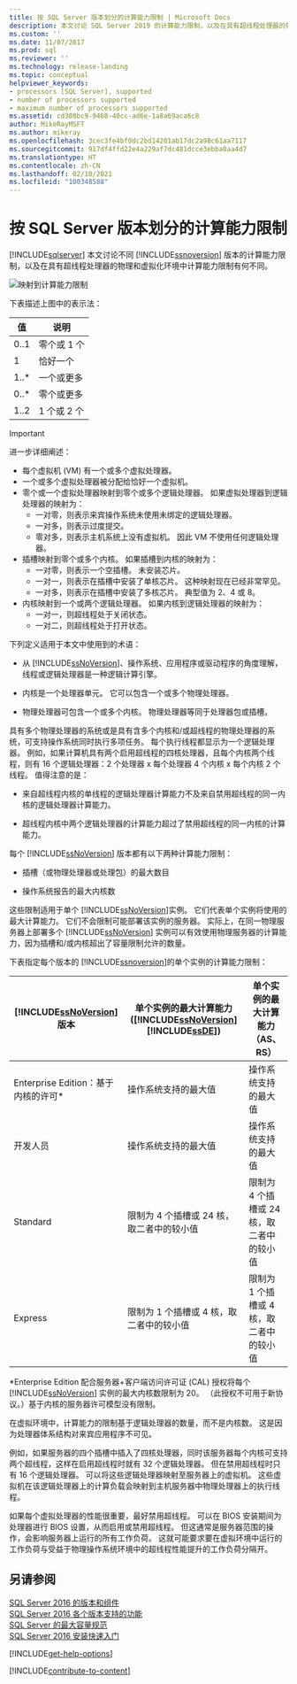 ```yaml
---
title: 按 SQL Server 版本划分的计算能力限制 | Microsoft Docs
description: 本文讨论 SQL Server 2019 的计算能力限制，以及在具有超线程处理器的物理和虚拟化环境中计算能力限制有何不同。
ms.custom: ''
ms.date: 11/07/2017
ms.prod: sql
ms.reviewer: ''
ms.technology: release-landing
ms.topic: conceptual
helpviewer_keywords:
- processors [SQL Server], supported
- number of processors supported
- maximum number of processors supported
ms.assetid: cd308bc9-9468-40cc-ad6e-1a8a69aca6c8
author: MikeRayMSFT
ms.author: mikeray
ms.openlocfilehash: 3cec3fe4bf0dc2bd14201ab17dc2a98c61aa7117
ms.sourcegitcommit: 917df4ffd22e4a229af7dc481dcce3ebba0aa4d7
ms.translationtype: HT
ms.contentlocale: zh-CN
ms.lasthandoff: 02/10/2021
ms.locfileid: "100348588"
---
```

# <a name="compute-capacity-limits-by-edition-of-sql-server"></a>按 SQL Server 版本划分的计算能力限制
[!INCLUDE[sqlserver](../includes/applies-to-version/sqlserver.md)]
  本文讨论不同 [!INCLUDE[ssnoversion](../includes/ssnoversion-md.md)] 版本的计算能力限制，以及在具有超线程处理器的物理和虚拟化环境中计算能力限制有何不同。  
  
 ![映射到计算能力限制](../sql-server/media/compute-capacity-limits.gif "映射到计算能力限制")  
  
 下表描述上图中的表示法：  
  
|值|说明|  
|-----------|-----------------|  
|0..1|零个或 1 个|  
|1|恰好一个|  
|1..\*|一个或更多|  
|0..\*|零个或更多|  
|1..2|1 个或 2 个|  
  
> [!IMPORTANT]  
> 进一步详细阐述：  
>   
> - 每个虚拟机 (VM) 有一个或多个虚拟处理器。  
> - 一个或多个虚拟处理器被分配给恰好一个虚拟机。  
> - 零个或一个虚拟处理器映射到零个或多个逻辑处理器。 如果虚拟处理器到逻辑处理器的映射为： 
>     -   一对零，则表示来宾操作系统未使用未绑定的逻辑处理器。  
>     -   一对多，则表示过度提交。  
>     -   零对多，则表示主机系统上没有虚拟机。 因此 VM 不使用任何逻辑处理器。  
> - 插槽映射到零个或多个内核。 如果插槽到内核的映射为：  
>     -   一对零，则表示一个空插槽。 未安装芯片。  
>     -   一对一，则表示在插槽中安装了单核芯片。 这种映射现在已经非常罕见。  
>     -   一对多，则表示在插槽中安装了多核芯片。 典型值为 2、4 或 8。  
> - 内核映射到一个或两个逻辑处理器。 如果内核到逻辑处理器的映射为：  
>     -   一对一，则超线程处于关闭状态。  
>     -   一对二，则超线程处于打开状态。  
  
 下列定义适用于本文中使用到的术语：  
  
-   从 [!INCLUDE[ssNoVersion](../includes/ssnoversion-md.md)]、操作系统、应用程序或驱动程序的角度理解，线程或逻辑处理器是一种逻辑计算引擎。  
  
-   内核是一个处理器单元。 它可以包含一个或多个物理处理器。  
  
-   物理处理器可包含一个或多个内核。 物理处理器等同于处理器包或插槽。  
  
具有多个物理处理器的系统或是具有含多个内核和/或超线程的物理处理器的系统，可支持操作系统同时执行多项任务。 每个执行线程都显示为一个逻辑处理器。 例如，如果计算机具有两个启用超线程的四核处理器，且每个内核两个线程，则有 16 个逻辑处理器：2 个处理器 x 每个处理器 4 个内核 x 每个内核 2 个线程。 值得注意的是：  
  
-   来自超线程内核的单线程的逻辑处理器计算能力不及来自禁用超线程的同一内核的逻辑处理器计算能力。  
  
-   超线程内核中两个逻辑处理器的计算能力超过了禁用超线程的同一内核的计算能力。  
  
每个 [!INCLUDE[ssNoVersion](../includes/ssnoversion-md.md)] 版本都有以下两种计算能力限制：  
  
- 插槽（或物理处理器或处理包）的最大数目  
  
- 操作系统报告的最大内核数  
  
这些限制适用于单个 [!INCLUDE[ssNoVersion](../includes/ssnoversion-md.md)]实例。 它们代表单个实例将使用的最大计算能力。 它们不会限制可能部署该实例的服务器。 实际上，在同一物理服务器上部署多个 [!INCLUDE[ssNoVersion](../includes/ssnoversion-md.md)] 实例可以有效使用物理服务器的计算能力，因为插槽和/或内核超出了容量限制允许的数量。  
  
下表指定每个版本的 [!INCLUDE[ssnoversion](../includes/ssnoversion-md.md)]的单个实例的计算能力限制：  
  
|[!INCLUDE[ssNoVersion](../includes/ssnoversion-md.md)] 版本|单个实例的最大计算能力 ([!INCLUDE[ssNoVersion](../includes/ssnoversion-md.md)][!INCLUDE[ssDE](../includes/ssde-md.md)])|单个实例的最大计算能力（AS、RS）|  
|---------------------------------------|--------------------------------------------------------------------------------------------------------|-------------------------------------------------------------------|  
|Enterprise Edition：基于内核的许可\*|操作系统支持的最大值|操作系统支持的最大值|  
|开发人员|操作系统支持的最大值|操作系统支持的最大值|  
|Standard|限制为 4 个插槽或 24 核，取二者中的较小值|限制为 4 个插槽或 24 核，取二者中的较小值|  
|Express|限制为 1 个插槽或 4 核，取二者中的较小值|限制为 1 个插槽或 4 核，取二者中的较小值|  

\*Enterprise Edition 配合服务器+客户端访问许可证 (CAL) 授权将每个 [!INCLUDE[ssNoVersion](../includes/ssnoversion-md.md)] 实例的最大内核数限制为 20。 （此授权不可用于新协议。）基于内核的服务器许可模型没有限制。  
  
在虚拟环境中，计算能力的限制基于逻辑处理器的数量，而不是内核数。 这是因为处理器体系结构对来宾应用程序不可见。 

例如，如果服务器的四个插槽中插入了四核处理器，同时该服务器每个内核可支持两个超线程，这样在启用超线程时就有 32 个逻辑处理器。 但在禁用超线程时只有 16 个逻辑处理器。 可以将这些逻辑处理器映射至服务器上的虚拟机。 这些虚拟机在该逻辑处理器上的计算负载会映射到主机服务器中物理处理器上的执行线程。  
  
如果每个虚拟处理器的性能很重要，最好禁用超线程。 可以在 BIOS 安装期间为处理器进行 BIOS 设置，从而启用或禁用超线程。 但这通常是服务器范围的操作，会影响服务器上运行的所有工作负荷。 这就可能要求要在虚拟环境中运行的工作负荷与受益于物理操作系统环境中的超线程性能提升的工作负荷分隔开。  
  
## <a name="see-also"></a>另请参阅  
 [SQL Server 2016 的版本和组件](../sql-server/editions-and-components-of-sql-server-2016.md)   
 [SQL Server 2016 各个版本支持的功能](~/sql-server/editions-and-supported-features-for-sql-server-2016.md)   
 [SQL Server 的最大容量规范](../sql-server/maximum-capacity-specifications-for-sql-server.md)   
 [SQL Server 2016 安装快速入门](../database-engine/install-windows/install-sql-server.md)  

[!INCLUDE[get-help-options](../includes/paragraph-content/get-help-options.md)]

[!INCLUDE[contribute-to-content](../includes/paragraph-content/contribute-to-content.md)]